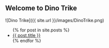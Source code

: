 ## Welcome to Dino Trike

![Dino Trike]({{ site.url }}/images/DinoTrike.png)

<ul>
  {% for post in site.posts %}
    <li>
      <a href="{{ post.url }}">{{ post.title }}</a>
    </li>
  {% endfor %}
</ul>
